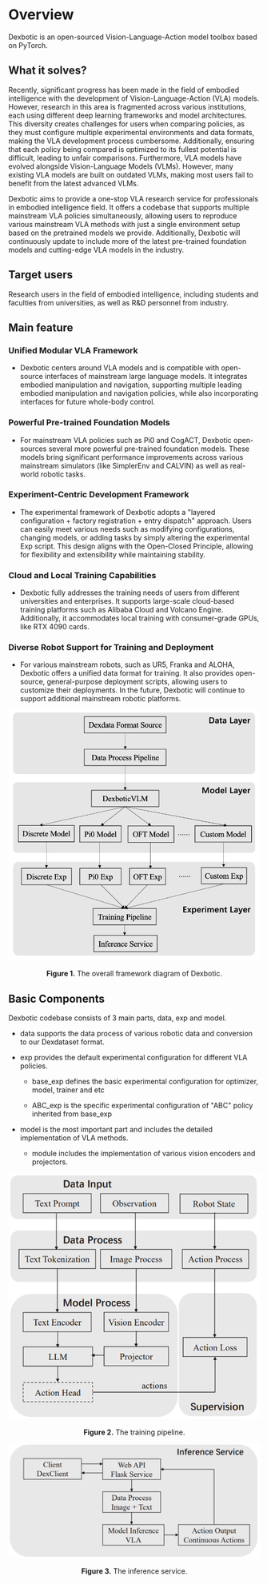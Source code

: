 # Overview

Dexbotic is an open-sourced Vision-Language-Action model toolbox based on PyTorch. 

## What it solves?

Recently, significant progress has been made in the field of embodied intelligence with the development of Vision-Language-Action (VLA) models. However, research in this area is fragmented across various institutions, each using different deep learning frameworks and model architectures. This diversity creates challenges for users when comparing policies, as they must configure multiple experimental environments and data formats, making the VLA development process cumbersome. Additionally, ensuring that each policy being compared is optimized to its fullest potential is difficult, leading to unfair comparisons. Furthermore, VLA models have evolved alongside Vision-Language Models (VLMs). However, many existing VLA models are built on outdated VLMs, making most users fail to benefit from the latest advanced VLMs.

Dexbotic aims to provide a one-stop VLA research service for professionals in embodied intelligence field. It offers a codebase that supports multiple mainstream VLA policies simultaneously, allowing users to reproduce various mainstream VLA methods with just a single environment setup based on the pretrained models we provide. Additionally, Dexbotic will continuously update to include more of the latest pre-trained foundation models and cutting-edge VLA models in the industry.

## Target users

Research users in the field of embodied intelligence, including students and faculties from universities, as well as R&D personnel from industry.

## Main feature

### Unified Modular VLA Framework

- Dexbotic centers around VLA models and is compatible with open-source interfaces of mainstream large language models. It integrates embodied manipulation and navigation, supporting multiple leading embodied manipulation and navigation policies, while also incorporating interfaces for future whole-body control.

### Powerful Pre-trained Foundation Models

- For mainstream VLA policies such as Pi0 and CogACT, Dexbotic open-sources several more powerful pre-trained foundation models. These models bring significant performance improvements across various mainstream simulators (like SimplerEnv and CALVIN) as well as real-world robotic tasks.

### Experiment-Centric Development Framework

- The experimental framework of Dexbotic adopts a "layered configuration + factory registration + entry dispatch" approach. Users can easily meet various needs such as modifying configurations, changing models, or adding tasks by simply altering the experimental Exp script. This design aligns with the Open-Closed Principle, allowing for flexibility and extensibility while maintaining stability.

### Cloud and Local Training Capabilities

- Dexbotic fully addresses the training needs of users from different universities and enterprises. It supports large-scale cloud-based training platforms such as Alibaba Cloud and Volcano Engine. Additionally, it accommodates local training with consumer-grade GPUs, like RTX 4090 cards.

### Diverse Robot Support for Training and Deployment

- For various mainstream robots, such as UR5, Franka and ALOHA, Dexbotic offers a unified data format for training. It also provides open-source, general-purpose deployment scripts, allowing users to customize their deployments. In the future, Dexbotic will continue to support additional mainstream robotic platforms.

<p align="center">
  <img src="images/1_1.png" alt="Figure.1. The overall framework diagram of Dexbotic." />
</p>
<p align="center" style="font-size:14px;">
  <b>Figure 1.</b> The overall framework diagram of Dexbotic.
</p>


## Basic Components

Dexbotic codebase consists of 3 main parts, data, exp and model.

- data supports the data process of various robotic data and conversion to our Dexdataset format.

- exp provides the default experimental configuration for different VLA policies.

  - base_exp defines the basic experimental configuration for optimizer, model, trainer and etc

  - ABC_exp is the specific experimental configuration of "ABC" policy inherited from base_exp

- model is the most important part and includes the detailed implementation of VLA methods.

  - module includes the implementation of various vision encoders and projectors.

<p align="center">
  <img src="images/1_2.png" alt="Figure.2. The training pipeline." />
</p>
<p align="center" style="font-size:14px;">
  <b>Figure 2.</b> The training pipeline.
</p>


<p align="center">
  <img src="images/1_3.png" alt="Figure.3. The inference service." />
</p>
<p align="center" style="font-size:14px;">
  <b>Figure 3.</b> The inference service.
</p>

